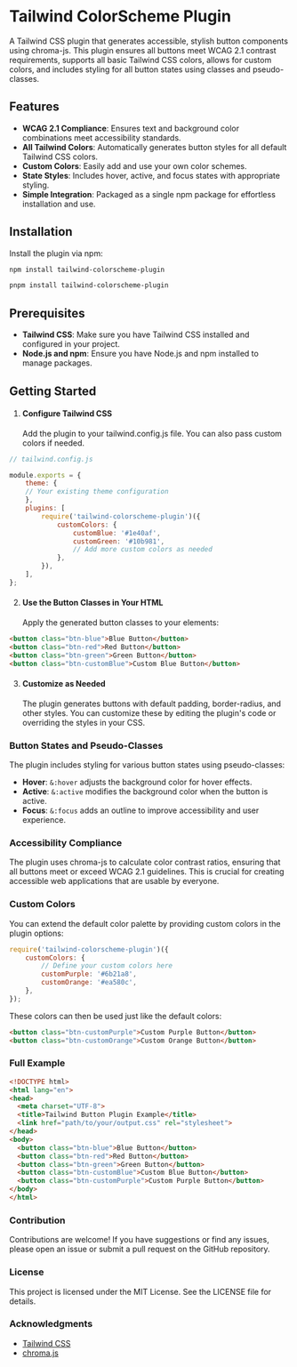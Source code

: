 # Tailwind ColorScheme Plugin
A Tailwind CSS plugin that generates accessible, stylish button components using chroma-js. This plugin ensures all buttons meet WCAG 2.1 contrast requirements, supports all basic Tailwind CSS colors, allows for custom colors, and includes styling for all button states using classes and pseudo-classes.

## Features
* **WCAG 2.1 Compliance**: Ensures text and background color combinations meet accessibility standards.
* **All Tailwind Colors**: Automatically generates button styles for all default Tailwind CSS colors.
* **Custom Colors**: Easily add and use your own color schemes.
* **State Styles**: Includes hover, active, and focus states with appropriate styling.
* **Simple Integration**: Packaged as a single npm package for effortless installation and use.

## Installation
Install the plugin via npm:

```bash
npm install tailwind-colorscheme-plugin
```
```bash
pnpm install tailwind-colorscheme-plugin
```

## Prerequisites
* **Tailwind CSS**: Make sure you have Tailwind CSS installed and configured in your project.
* **Node.js and npm**: Ensure you have Node.js and npm installed to manage packages.

## Getting Started
1. #### Configure Tailwind CSS
   Add the plugin to your tailwind.config.js file. You can also pass custom colors if needed.

```javascript
// tailwind.config.js

module.exports = {
    theme: {
    // Your existing theme configuration
    },
    plugins: [
        require('tailwind-colorscheme-plugin')({
            customColors: {
                customBlue: '#1e40af',
                customGreen: '#10b981',
                // Add more custom colors as needed
            },
        }),
    ],
};
```
2. #### Use the Button Classes in Your HTML
   Apply the generated button classes to your elements:

```html
<button class="btn-blue">Blue Button</button>
<button class="btn-red">Red Button</button>
<button class="btn-green">Green Button</button>
<button class="btn-customBlue">Custom Blue Button</button>
```

3. #### Customize as Needed
   The plugin generates buttons with default padding, border-radius, and other styles. You can customize these by editing the plugin's code or overriding the styles in your CSS.

### Button States and Pseudo-Classes
The plugin includes styling for various button states using pseudo-classes:

* **Hover**: `&:hover` adjusts the background color for hover effects.
* **Active**: `&:active` modifies the background color when the button is active.
* **Focus**: `&:focus` adds an outline to improve accessibility and user experience.

### Accessibility Compliance
The plugin uses chroma-js to calculate color contrast ratios, ensuring that all buttons meet or exceed WCAG 2.1 guidelines. This is crucial for creating accessible web applications that are usable by everyone.

### Custom Colors
You can extend the default color palette by providing custom colors in the plugin options:

```javascript
require('tailwind-colorscheme-plugin')({
    customColors: {
        // Define your custom colors here
        customPurple: '#6b21a8',
        customOrange: '#ea580c',
    },
});
```
These colors can then be used just like the default colors:

```html
<button class="btn-customPurple">Custom Purple Button</button>
<button class="btn-customOrange">Custom Orange Button</button>
```
### Full Example
```html
<!DOCTYPE html>
<html lang="en">
<head>
  <meta charset="UTF-8">
  <title>Tailwind Button Plugin Example</title>
  <link href="path/to/your/output.css" rel="stylesheet">
</head>
<body>
  <button class="btn-blue">Blue Button</button>
  <button class="btn-red">Red Button</button>
  <button class="btn-green">Green Button</button>
  <button class="btn-customBlue">Custom Blue Button</button>
  <button class="btn-customPurple">Custom Purple Button</button>
</body>
</html>
```

### Contribution
Contributions are welcome! If you have suggestions or find any issues, please open an issue or submit a pull request on the GitHub repository.

### License
This project is licensed under the MIT License. See the LICENSE file for details.

### Acknowledgments
* [Tailwind CSS](https://tailwindcss.com)
* [chroma.js](https://gka.github.io/chroma.js/)
